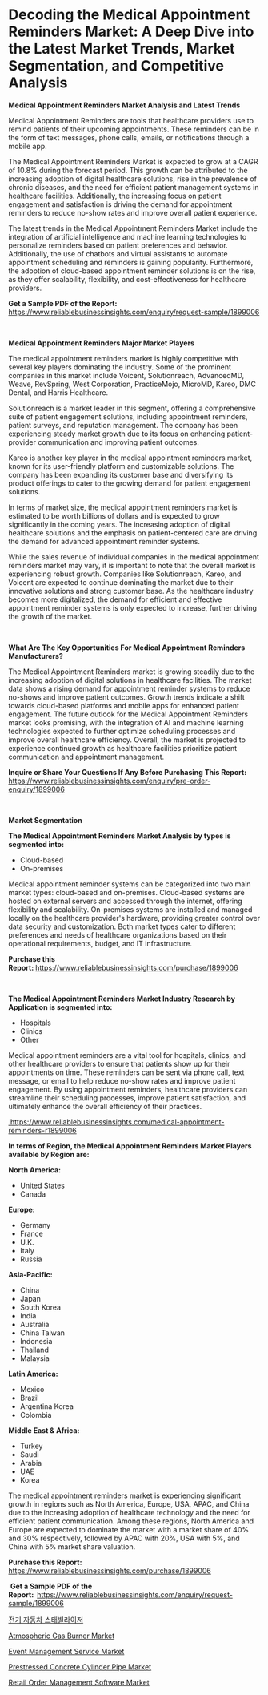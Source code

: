 <p><h1>Decoding the Medical Appointment Reminders Market: A Deep Dive into the Latest Market Trends, Market Segmentation, and Competitive Analysis</h1></p><p><strong>Medical Appointment Reminders Market Analysis and Latest Trends</strong></p>
<p><p>Medical Appointment Reminders are tools that healthcare providers use to remind patients of their upcoming appointments. These reminders can be in the form of text messages, phone calls, emails, or notifications through a mobile app. </p><p>The Medical Appointment Reminders Market is expected to grow at a CAGR of 10.8% during the forecast period. This growth can be attributed to the increasing adoption of digital healthcare solutions, rise in the prevalence of chronic diseases, and the need for efficient patient management systems in healthcare facilities. Additionally, the increasing focus on patient engagement and satisfaction is driving the demand for appointment reminders to reduce no-show rates and improve overall patient experience.</p><p>The latest trends in the Medical Appointment Reminders Market include the integration of artificial intelligence and machine learning technologies to personalize reminders based on patient preferences and behavior. Additionally, the use of chatbots and virtual assistants to automate appointment scheduling and reminders is gaining popularity. Furthermore, the adoption of cloud-based appointment reminder solutions is on the rise, as they offer scalability, flexibility, and cost-effectiveness for healthcare providers.</p></p>
<p><strong>Get a Sample PDF of the Report:&nbsp;</strong> <a href="https://www.reliablebusinessinsights.com/enquiry/request-sample/1899006">https://www.reliablebusinessinsights.com/enquiry/request-sample/1899006</a></p>
<p>&nbsp;</p>
<p><strong>Medical Appointment Reminders Major Market Players</strong></p>
<p><p>The medical appointment reminders market is highly competitive with several key players dominating the industry. Some of the prominent companies in this market include Voicent, Solutionreach, AdvancedMD, Weave, RevSpring, West Corporation, PracticeMojo, MicroMD, Kareo, DMC Dental, and Harris Healthcare.</p><p>Solutionreach is a market leader in this segment, offering a comprehensive suite of patient engagement solutions, including appointment reminders, patient surveys, and reputation management. The company has been experiencing steady market growth due to its focus on enhancing patient-provider communication and improving patient outcomes.</p><p>Kareo is another key player in the medical appointment reminders market, known for its user-friendly platform and customizable solutions. The company has been expanding its customer base and diversifying its product offerings to cater to the growing demand for patient engagement solutions.</p><p>In terms of market size, the medical appointment reminders market is estimated to be worth billions of dollars and is expected to grow significantly in the coming years. The increasing adoption of digital healthcare solutions and the emphasis on patient-centered care are driving the demand for advanced appointment reminder systems.</p><p>While the sales revenue of individual companies in the medical appointment reminders market may vary, it is important to note that the overall market is experiencing robust growth. Companies like Solutionreach, Kareo, and Voicent are expected to continue dominating the market due to their innovative solutions and strong customer base. As the healthcare industry becomes more digitalized, the demand for efficient and effective appointment reminder systems is only expected to increase, further driving the growth of the market.</p></p>
<p>&nbsp;</p>
<p><strong>What Are The Key Opportunities For Medical Appointment Reminders Manufacturers?</strong></p>
<p><p>The Medical Appointment Reminders market is growing steadily due to the increasing adoption of digital solutions in healthcare facilities. The market data shows a rising demand for appointment reminder systems to reduce no-shows and improve patient outcomes. Growth trends indicate a shift towards cloud-based platforms and mobile apps for enhanced patient engagement. The future outlook for the Medical Appointment Reminders market looks promising, with the integration of AI and machine learning technologies expected to further optimize scheduling processes and improve overall healthcare efficiency. Overall, the market is projected to experience continued growth as healthcare facilities prioritize patient communication and appointment management.</p></p>
<p><strong>Inquire or Share Your Questions If Any Before Purchasing This Report:</strong> <a href="https://www.reliablebusinessinsights.com/enquiry/pre-order-enquiry/1899006">https://www.reliablebusinessinsights.com/enquiry/pre-order-enquiry/1899006</a></p>
<p>&nbsp;</p>
<p><strong>Market Segmentation</strong></p>
<p><strong>The Medical Appointment Reminders Market Analysis by types is segmented into:</strong></p>
<p><ul><li>Cloud-based</li><li>On-premises</li></ul></p>
<p><p>Medical appointment reminder systems can be categorized into two main market types: cloud-based and on-premises. Cloud-based systems are hosted on external servers and accessed through the internet, offering flexibility and scalability. On-premises systems are installed and managed locally on the healthcare provider's hardware, providing greater control over data security and customization. Both market types cater to different preferences and needs of healthcare organizations based on their operational requirements, budget, and IT infrastructure.</p></p>
<p><strong>Purchase this Report:&nbsp;</strong><a href="https://www.reliablebusinessinsights.com/purchase/1899006">https://www.reliablebusinessinsights.com/purchase/1899006</a></p>
<p>&nbsp;</p>
<p><strong>The Medical Appointment Reminders Market Industry Research by Application is segmented into:</strong></p>
<p><ul><li>Hospitals</li><li>Clinics</li><li>Other</li></ul></p>
<p><p>Medical appointment reminders are a vital tool for hospitals, clinics, and other healthcare providers to ensure that patients show up for their appointments on time. These reminders can be sent via phone call, text message, or email to help reduce no-show rates and improve patient engagement. By using appointment reminders, healthcare providers can streamline their scheduling processes, improve patient satisfaction, and ultimately enhance the overall efficiency of their practices.</p></p>
<p><a href="https://www.reliablebusinessinsights.com/medical-appointment-reminders-r1899006">&nbsp;https://www.reliablebusinessinsights.com/medical-appointment-reminders-r1899006</a></p>
<p><strong>In terms of Region, the Medical Appointment Reminders Market Players available by Region are:</strong></p>
<p>
    <p> <strong> North America: </strong>
        <ul>
            <li>United States</li>
            <li>Canada</li>
        </ul>
        </p> 
    <p> <strong> Europe: </strong>
        <ul>
            <li>Germany</li>
            <li>France</li>
            <li>U.K.</li>
            <li>Italy</li>
            <li>Russia</li>
        </ul>
        </p> 
    <p> <strong> Asia-Pacific: </strong>
        <ul>
            <li>China</li>
            <li>Japan</li>
            <li>South Korea</li>
            <li>India</li>
            <li>Australia</li>
            <li>China Taiwan</li>
            <li>Indonesia</li>
            <li>Thailand</li>
            <li>Malaysia</li>
        </ul>
        </p> 
    <p> <strong> Latin America: </strong>
        <ul>
            <li>Mexico</li>
            <li>Brazil</li>
            <li>Argentina Korea</li>
            <li>Colombia</li>
        </ul>
        </p> 
    <p> <strong> Middle East & Africa: </strong>
        <ul>
            <li>Turkey</li>
            <li>Saudi</li>
            <li>Arabia</li>
            <li>UAE</li>
            <li>Korea</li>
        </ul>
    </p>
    </p>
<p><p>The medical appointment reminders market is experiencing significant growth in regions such as North America, Europe, USA, APAC, and China due to the increasing adoption of healthcare technology and the need for efficient patient communication. Among these regions, North America and Europe are expected to dominate the market with a market share of 40% and 30% respectively, followed by APAC with 20%, USA with 5%, and China with 5% market share valuation.</p></p>
<p><strong>Purchase this Report: </strong><a href="https://www.reliablebusinessinsights.com/purchase/1899006">https://www.reliablebusinessinsights.com/purchase/1899006</a></p>
<p>&nbsp;<strong>Get a Sample PDF of the Report:&nbsp;&nbsp;</strong><a href="https://www.reliablebusinessinsights.com/enquiry/request-sample/1899006">https://www.reliablebusinessinsights.com/enquiry/request-sample/1899006</a></p>
<p><strong></strong></p>
<p><p><a href="https://github.com/CliftonFisher9067/Market-Research-Report-List-3/blob/main/757924585515.md">전기 자동차 스태빌라이저</a></p><p><a href="https://medium.com/@philipholland626/atmospheric-gas-burner-market-investigation-industry-evolution-and-forecast-till-2031-fdd9cf6e90d3">Atmospheric Gas Burner Market</a></p><p><a href="https://github.com/caseyee25/Market-Research-Report-List-1/blob/main/event-management-service-market.md">Event Management Service Market</a></p><p><a href="https://medium.com/@clairedivash14/global-prestressed-concrete-cylinder-pipe-market-size-is-expected-to-experience-a-cagr-of-8-3-e4756956870b">Prestressed Concrete Cylinder Pipe Market</a></p><p><a href="https://github.com/jackPeters644/Market-Research-Report-List-1/blob/main/retail-order-management-software-market.md">Retail Order Management Software Market</a></p></p>